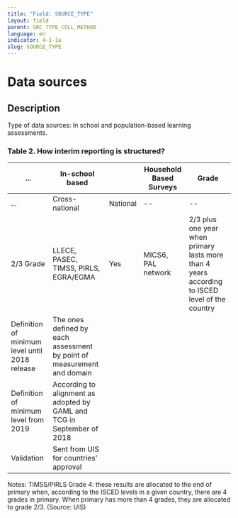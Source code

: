 ```yaml
---
title: "Field: SOURCE_TYPE"
layout: field
parent: SRC_TYPE_COLL_METHOD
language: en
indicator: 4-1-1a
slug: SOURCE_TYPE
---
```

# Data sources

## Description

Type of data sources: In school and population-based learning assessments.

### Table 2. How interim reporting is structured?

... | In-school based || Household Based Surveys | Grade
--- | --- | --- | --- |---
... | Cross-national | National | -- | --
2/3 Grade | LLECE, PASEC, TIMSS, PIRLS, EGRA/EGMA | Yes | MICS6, PAL network |2/3 plus one year when primary lasts more than 4 years according to ISCED level of the country
Definition of minimum level until 2018 release | The ones defined by each assessment by point of measurement and domain |||
Definition of minimum level from 2019 | According to alignment as adopted by GAML and TCG in September of 2018 |||
Validation | Sent from UIS for countries’ approval |||

Notes: TIMSS/PIRLS Grade 4: these results are allocated to the end of primary when, according to the ISCED levels in a given country, there are 4 grades in primary. When primary has more than 4 grades, they are allocated to grade 2/3. (Source: UIS)
